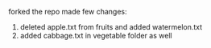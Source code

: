 forked the repo
made few changes:
1. deleted apple.txt from fruits and added watermelon.txt
2. added cabbage.txt in vegetable folder as well
